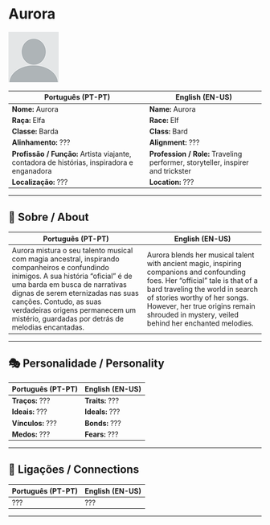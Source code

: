 # Aurora

![Aurora](docs/assets/npc/npc_blank.png)

| **Português (PT-PT)** | **English (EN-US)** |
| --------------------- | ------------------- |
| **Nome:** Aurora | **Name:** Aurora |
| **Raça:** Elfa | **Race:** Elf |
| **Classe:** Barda | **Class:** Bard |
| **Alinhamento:** ??? | **Alignment:** ??? |
| **Profissão / Função:** Artista viajante, contadora de histórias, inspiradora e enganadora | **Profession / Role:** Traveling performer, storyteller, inspirer and trickster |
| **Localização:** ??? | **Location:** ??? |

---

## 📖 Sobre / About

| **Português (PT-PT)** | **English (EN-US)** |
| --------------------- | ------------------- |
| Aurora mistura o seu talento musical com magia ancestral, inspirando companheiros e confundindo inimigos. A sua história “oficial” é de uma barda em busca de narrativas dignas de serem eternizadas nas suas canções. Contudo, as suas verdadeiras origens permanecem um mistério, guardadas por detrás de melodias encantadas. | Aurora blends her musical talent with ancient magic, inspiring companions and confounding foes. Her “official” tale is that of a bard traveling the world in search of stories worthy of her songs. However, her true origins remain shrouded in mystery, veiled behind her enchanted melodies. |

---

## 🎭 Personalidade / Personality

| **Português (PT-PT)** | **English (EN-US)** |
| --------------------- | ------------------- |
| **Traços:** ??? | **Traits:** ??? |
| **Ideais:** ??? | **Ideals:** ??? |
| **Vínculos:** ??? | **Bonds:** ??? |
| **Medos:** ??? | **Fears:** ??? |

---

## 🔗 Ligações / Connections

| **Português (PT-PT)** | **English (EN-US)** |
| --------------------- | ------------------- |
| ??? | ??? |

---
